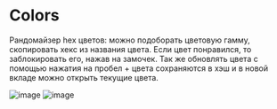 # Colors
Рандомайзер hex цветов:
можно подоборать цветовую гамму, скопировать хекс из названия цвета. Если цвет понравился, то заблокировать его, нажав на замочек.
Так же обновлять цвета с помощью нажатия на пробел + цвета сохраняются в хэш и в новой вкладе можно открыть текущие цвета.

![image](https://user-images.githubusercontent.com/73894426/224788584-62eec749-4005-4ec6-98d9-f18e5322a6af.png)
![image](https://user-images.githubusercontent.com/73894426/225084378-edb36728-18f7-4856-8387-ea3bb352aa94.png)
